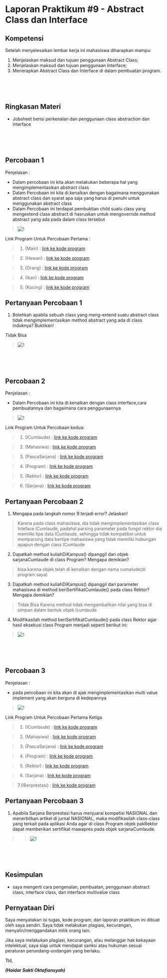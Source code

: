 # Laporan Praktikum #9 - Abstract Class dan Interface

## Kompetensi

Setelah menyelesaikan lembar kerja ini mahasiswa diharapkan mampu:
1. Menjelaskan maksud dan tujuan penggunaan Abstract Class;
2. Menjelaskan maksud dan tujuan penggunaan Interface;
3. Menerapkan Abstract Class dan Interface di dalam pembuatan program.

<br><br><br>

## Ringkasan Materi

* Jobsheet berisi perkenalan dan penggunaan class abstraction dan interface

<br><br><br>

## Percobaan 1

Penjelasan :

* Dalam percobaan ini kita akan melakukan beberapa hal yang mengimplementasikan abstract class
* Dalam Percobaan ini kita di kenalkan dengan bagaimana menggunakan abstract class dan syarat apa saja yang harus di penuhi untuk menggunakan abstract class 
* Dalam Percobaan ini terdapat pembuktian child suatu class yang mengextend class  abstract di hasruskan untuk mengoverride method abstract yang ada pada dalam class tersebut

>![1](percobaan1/Screenshot_1.png)

Link Program Untuk Percobaan Pertama :
> 1. (Main) : [link ke kode program](../../src/9_Abstract_Class_dan_Interface/pbominggu9/abstractclass/Main1841720194Haidar.java)

> 2. (Hewan) : [link ke kode program](../../src/9_Abstract_Class_dan_Interface/pbominggu9/abstractclass/Hewan1841720194Haidar.java)

> 3. (Orang) : [link ke kode program](../../src/9_Abstract_Class_dan_Interface/pbominggu9/abstractclass/Orang1841720194Haidar.java)

> 4. (Ikan) : [link ke kode program](../../src/9_Abstract_Class_dan_Interface/pbominggu9/abstractclass/Ikn1841720194Haidar.java)

> 5. (Kucing) : [link ke kode program](../../src/9_Abstract_Class_dan_Interface/pbominggu9/abstractclass/Kucing1841720194Haidar.java)

## Pertanyaan Percobaan 1

1. Bolehkah apabila sebuah class yang meng-extend suatu abstract class tidak mengimplementasikan method abstract yang ada di class induknya? Buktikan!

Tidak Bisa 
>![1](percobaan1/Screenshot_2.png)

<br><br><br>

## Percobaan 2

Penjelasan :

* Dalam Percobaan ini kita di kenalkan dengan class interface,cara pembuatannya dan bagaimana cara penggunaannya

>![1](percobaan2/Screenshot_1.png)

Link Program Untuk Percobaan kedua:

> 1. (ICumlaude) : [link ke kode program](../../src/9_Abstract_Class_dan_Interface/pbominggu9/interfacelatihan/ICumlaude.java)

> 2. (Mahasiwa) : [link ke kode program](../../src/9_Abstract_Class_dan_Interface/pbominggu9/interfacelatihan/Mahasiswa1841720194Haidar.java)

> 3. (PascaSarjana) : [link ke kode program](../../src/9_Abstract_Class_dan_Interface/pbominggu9/interfacelatihan/PascaSarjana1841720194Haidar.java)

> 4. (Program) : [link ke kode program](../../src/9_Abstract_Class_dan_Interface/pbominggu9/interfacelatihan/Program1841720194Haidar.java)

> 5. (Rektor) : [link ke kode program](../../src/9_Abstract_Class_dan_Interface/pbominggu9/interfacelatihan/Rektor1841720194Haidar.java)

> 6. (Sarjana) : [link ke kode program](../../src/9_Abstract_Class_dan_Interface/pbominggu9/interfacelatihan/Sarjana1841720194Haidar.java)


## Pertanyaan Percobaan 2

1. Mengapa pada langkah nomor 9 terjadi error? Jelaskan!
> Karena pada class mahasiswa, dia tidak mengimplementasikan class Inteface ICumlaude, padahal parsing parameter pada fungsi rektor dia memiliki tipe data ICumlaude, sehingga tidak kompatibel untuk memparsing data bertipe mahasiswa yang tidak memiliki hubungan apapun dengan class ICumlaude 

2. Dapatkah method kuliahDiKampus() dipanggil dari objek sarjanaCumlaude di class Program? Mengapa demikian?
> bisa karena objek telah di kenalkan dengan nama cumalude(di program saya)

3. Dapatkah method kuliahDiKampus() dipanggil dari parameter mahasiswa di method beriSertifikatCumlaude() pada class Rektor? Mengapa demikian?
> Tidak Bisa Karena method tidak mengambalikan nilai yang bisa di simpan dalam bentuk objek Icumlaude

4. Modifikasilah method beriSertifikatCumlaude() pada class Rektor agar hasil eksekusi class Program menjadi seperti berikut ini:
>![1](percobaan2/Screenshot_2.png)

<br><br><br>

## Percobaan 3

Penjelasan :

* pada percobaan ini kita akan di ajak mengimplementasikan multi value implement yang akan berguna di kedepannya

>![1](percobaan3/Screenshot_1.png)



Link Program Untuk Percobaan Pertama Ketiga
> 1. (ICumlaude) : [link ke kode program](../../src/9_Abstract_Class_dan_Interface/pbominggu9/tugas3/ICumlaude.java)

> 2. (Mahasiwa) : [link ke kode program](../../src/9_Abstract_Class_dan_Interface/pbominggu9/tugas3/Mahasiswa1841720194Haidar.java)

> 3. (PascaSarjana) : [link ke kode program](../../src/9_Abstract_Class_dan_Interface/pbominggu9/tugas3/PascaSarjana1841720194Haidar.java)

> 4. (Program) : [link ke kode program](../../src/9_Abstract_Class_dan_Interface/pbominggu9/tugas3/Program1841720194Haidar.java)

> 5. (Rektor) : [link ke kode program](../../src/9_Abstract_Class_dan_Interface/pbominggu9/tugas3/Rektor1841720194Haidar.java)

> 6. (Sarjana) : [link ke kode program](../../src/9_Abstract_Class_dan_Interface/pbominggu9/tugas3/Sarjana1841720194Haidar.java)

> 7.(IBerprestasi) : [link ke kode program](../../src/9_Abstract_Class_dan_Interface/pbominggu9/tugas3/IBerprestasi.java)

## Pertanyaan Percobaan 3

1. Apabila Sarjana Berprestasi harus menjuarai kompetisi NASIONAL dan menerbitkan artikel di jurnal NASIONAL, maka modifikasilah class-class yang terkait pada aplikasi Anda agar di class Program objek pakRektor dapat memberikan sertifikat mawapres pada objek sarjanaCumlaude.

>>![1](percobaan3/Screenshot_2.png)

<br><br><br>

## Kesimpulan

* saya mengerti cara pengenalan, pembuatan, penggunaan abstract class, interface class, dan interface multivalue class

## Pernyataan Diri

Saya menyatakan isi tugas, kode program, dan laporan praktikum ini dibuat oleh saya sendiri. Saya tidak melakukan plagiasi, kecurangan, menyalin/menggandakan milik orang lain.

Jika saya melakukan plagiasi, kecurangan, atau melanggar hak kekayaan intelektual, saya siap untuk mendapat sanksi atau hukuman sesuai peraturan perundang-undangan yang berlaku.

Ttd,

***(Haidar Sakti Oktafiansyah)***
